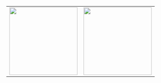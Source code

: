 <table>
  <tr>
    <td>
      <a href="https://github.com/evandrosystems">
        <img loading="lazy" height="180em" src="https://github-readme-stats.vercel.app/api/top-langs/?username=evandrosystems"/>
      </a>
    </td>
    <td>
      <a href="https://github.com/evandrosystems">
        <img loading="lazy" height="180em" src="https://github-readme-stats.vercel.app/api/?username=evandrosystems"/>
      </a>
    </td>
  </tr>
</table>
